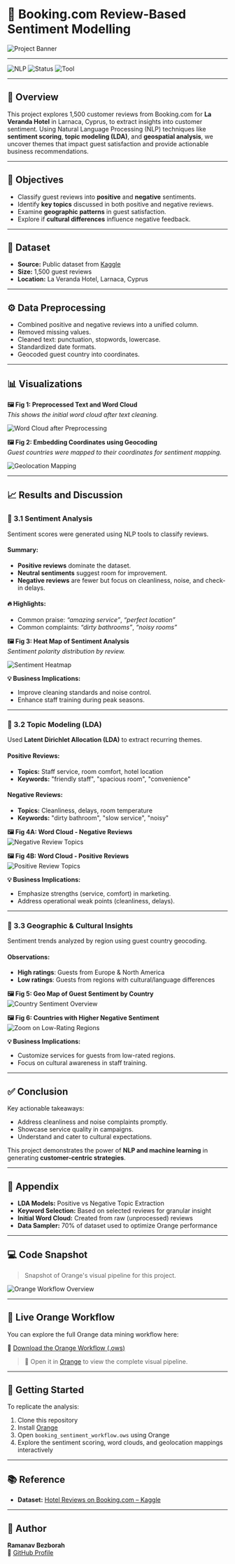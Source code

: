 # 🏨 Booking.com Review-Based Sentiment Modelling

![Project Banner](assets/project_banner.png)

---

![NLP](https://img.shields.io/badge/Technique-NLP-orange)
![Status](https://img.shields.io/badge/Status-Completed-brightgreen)
![Tool](https://img.shields.io/badge/Tool-Orange-lightgrey)

---

## 📘 Overview

This project explores 1,500 customer reviews from Booking.com for **La Veranda Hotel** in Larnaca, Cyprus, to extract insights into customer sentiment. Using Natural Language Processing (NLP) techniques like **sentiment scoring**, **topic modeling (LDA)**, and **geospatial analysis**, we uncover themes that impact guest satisfaction and provide actionable business recommendations.

---

## 📌 Objectives

- Classify guest reviews into **positive** and **negative** sentiments.
- Identify **key topics** discussed in both positive and negative reviews.
- Examine **geographic patterns** in guest satisfaction.
- Explore if **cultural differences** influence negative feedback.

---

## 📂 Dataset

- **Source:** Public dataset from [Kaggle](https://www.kaggle.com/datasets/michelhatab/hotel-reviews-bookingcom/data)
- **Size:** 1,500 guest reviews
- **Location:** La Veranda Hotel, Larnaca, Cyprus

---

## ⚙️ Data Preprocessing

- Combined positive and negative reviews into a unified column.
- Removed missing values.
- Cleaned text: punctuation, stopwords, lowercase.
- Standardized date formats.
- Geocoded guest country into coordinates.

---

## 📊 Visualizations

**🖼️ Fig 1: Preprocessed Text and Word Cloud**  
_This shows the initial word cloud after text cleaning._

![Word Cloud after Preprocessing](assets/image003.png)

**🖼️ Fig 2: Embedding Coordinates using Geocoding**  
_Guest countries were mapped to their coordinates for sentiment mapping._

![Geolocation Mapping](assets/image004.png)

---

## 📈 Results and Discussion

### 📌 3.1 Sentiment Analysis

Sentiment scores were generated using NLP tools to classify reviews.

#### Summary:
- **Positive reviews** dominate the dataset.
- **Neutral sentiments** suggest room for improvement.
- **Negative reviews** are fewer but focus on cleanliness, noise, and check-in delays.

#### 🔥 Highlights:
- Common praise: *“amazing service”*, *“perfect location”*
- Common complaints: *“dirty bathrooms”*, *“noisy rooms”*

**🖼️ Fig 3: Heat Map of Sentiment Analysis**  
_Sentiment polarity distribution by review._

![Sentiment Heatmap](assets/image005.png)

**💡 Business Implications:**
- Improve cleaning standards and noise control.
- Enhance staff training during peak seasons.

---

### 📌 3.2 Topic Modeling (LDA)

Used **Latent Dirichlet Allocation (LDA)** to extract recurring themes.

#### Positive Reviews:
- **Topics:** Staff service, room comfort, hotel location
- **Keywords:** "friendly staff", "spacious room", "convenience"

#### Negative Reviews:
- **Topics:** Cleanliness, delays, room temperature
- **Keywords:** "dirty bathroom", "slow service", "noisy"

**🖼️ Fig 4A: Word Cloud - Negative Reviews**  
![Negative Review Topics](assets/image006.png)

**🖼️ Fig 4B: Word Cloud - Positive Reviews**  
![Positive Review Topics](assets/image007.png)

**💡 Business Implications:**
- Emphasize strengths (service, comfort) in marketing.
- Address operational weak points (cleanliness, delays).

---

### 📌 3.3 Geographic & Cultural Insights

Sentiment trends analyzed by region using guest country geocoding.

#### Observations:
- **High ratings**: Guests from Europe & North America
- **Low ratings**: Guests from regions with cultural/language differences

**🖼️ Fig 5: Geo Map of Guest Sentiment by Country**  
![Country Sentiment Overview](assets/image008.png)

**🖼️ Fig 6: Countries with Higher Negative Sentiment**  
![Zoom on Low-Rating Regions](assets/image009.png)

**💡 Business Implications:**
- Customize services for guests from low-rated regions.
- Focus on cultural awareness in staff training.

---

## ✅ Conclusion

Key actionable takeaways:

- Address cleanliness and noise complaints promptly.
- Showcase service quality in campaigns.
- Understand and cater to cultural expectations.

This project demonstrates the power of **NLP and machine learning** in generating **customer-centric strategies**.

---

## 📎 Appendix

- **LDA Models:** Positive vs Negative Topic Extraction  
- **Keyword Selection:** Based on selected reviews for granular insight  
- **Initial Word Cloud:** Created from raw (unprocessed) reviews  
- **Data Sampler:** 70% of dataset used to optimize Orange performance  

---

## 💻 Code Snapshot

> Snapshot of Orange's visual pipeline for this project.

![Orange Workflow Overview](assets/image002.png)

---

## 🧪 Live Orange Workflow

You can explore the full Orange data mining workflow here:

🔗 [Download the Orange Workflow (.ows)](workflow/booking_sentiment_workflow.ows)

> 📌 Open it in [Orange](https://orangedatamining.com/download/) to view the complete visual pipeline.

---

## 🚀 Getting Started

To replicate the analysis:

1. Clone this repository  
2. Install [Orange](https://orangedatamining.com/download/)
3. Open `booking_sentiment_workflow.ows` using Orange
4. Explore the sentiment scoring, word clouds, and geolocation mappings interactively

---

## 📚 Reference

- **Dataset:** [Hotel Reviews on Booking.com – Kaggle](https://www.kaggle.com/datasets/michelhatab/hotel-reviews-bookingcom/data)

---

## 👤 Author

**Ramanav Bezborah**  
🔗 [GitHub Profile](https://github.com/ramanavbezborah)  

